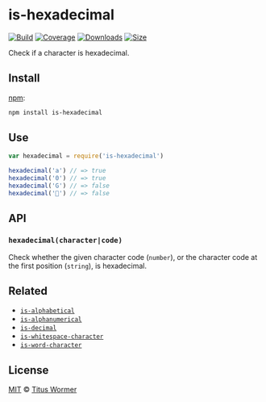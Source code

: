 # is-hexadecimal

[![Build][build-badge]][build]
[![Coverage][coverage-badge]][coverage]
[![Downloads][downloads-badge]][downloads]
[![Size][size-badge]][size]

Check if a character is hexadecimal.

## Install

[npm][]:

```sh
npm install is-hexadecimal
```

## Use

```js
var hexadecimal = require('is-hexadecimal')

hexadecimal('a') // => true
hexadecimal('0') // => true
hexadecimal('G') // => false
hexadecimal('💩') // => false
```

## API

### `hexadecimal(character|code)`

Check whether the given character code (`number`), or the character code at the
first position (`string`), is hexadecimal.

## Related

*   [`is-alphabetical`](https://github.com/wooorm/is-alphabetical)
*   [`is-alphanumerical`](https://github.com/wooorm/is-alphabetical)
*   [`is-decimal`](https://github.com/wooorm/is-decimal)
*   [`is-whitespace-character`](https://github.com/wooorm/is-whitespace-character)
*   [`is-word-character`](https://github.com/wooorm/is-word-character)

## License

[MIT][license] © [Titus Wormer][author]

<!-- Definitions -->

[build-badge]: https://img.shields.io/travis/wooorm/is-hexadecimal.svg

[build]: https://travis-ci.org/wooorm/is-hexadecimal

[coverage-badge]: https://img.shields.io/codecov/c/github/wooorm/is-hexadecimal.svg

[coverage]: https://codecov.io/github/wooorm/is-hexadecimal

[downloads-badge]: https://img.shields.io/npm/dm/is-hexadecimal.svg

[downloads]: https://www.npmjs.com/package/is-hexadecimal

[size-badge]: https://img.shields.io/bundlephobia/minzip/is-hexadecimal.svg

[size]: https://bundlephobia.com/result?p=is-hexadecimal

[npm]: https://docs.npmjs.com/cli/install

[license]: license

[author]: https://wooorm.com
